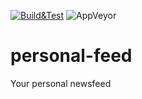 [![Build&Test](https://github.com/timmyb32r/personal-feed/workflows/Go/badge.svg)](https://github.com/timmyb32r/personal-feed/actions)
![AppVeyor](https://img.shields.io/appveyor/build/timmyb32r/personal-feed)

# personal-feed
Your personal newsfeed
